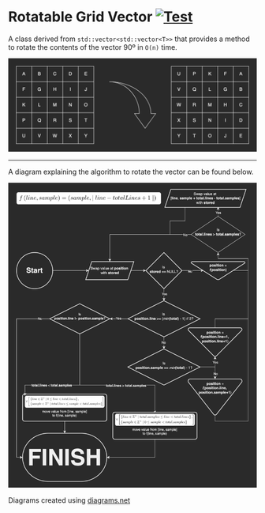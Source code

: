 # Rotatable Grid Vector [![Test](https://github.com/noah-friedman/RotatableGridVector/actions/workflows/test.yml/badge.svg)](https://github.com/noah-friedman/RotatableGridVector/actions/workflows/test.yml)
A class derived from `std::vector<std::vector<T>>` that provides a method to rotate the contents of the vector 90º in `O(n)` time.

![Demo](images/demo.png)

---

A diagram explaining the algorithm to rotate the vector can be found below.

![Algorithm](images/algorithm.png)

Diagrams created using [diagrams.net](https://diagrams.net)